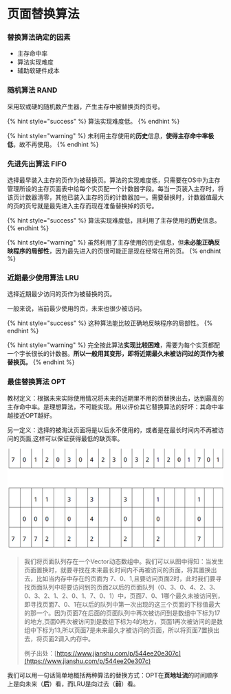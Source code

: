 # 页面替换算法

### 替换算法确定的因素

* 主存命中率
* 算法实现难度
* 辅助软硬件成本

### 随机算法 RAND

采用软或硬的随机数产生器，产生主存中被替换页的页号。

{% hint style="success" %}
算法实现难度低。
{% endhint %}

{% hint style="warning" %}
未利用主存使用的**历史**信息，**使得主存命中率极低**，故不再使用。
{% endhint %}

### 先进先出算法 FIFO

选择最早装入主存的页作为被替换页。算法的实现难度低，只需要在OS中为主存管理所设的主存页面表中给每个实页配一个计数器字段。每当一页装入主存时，将该页计数器清零，其他已装入主存的页的计数器加一。需要替换时，计数器值最大的页的页号就是最先进入主存而现在准备替换掉的页号。

{% hint style="success" %}
算法实现难度低，且利用了主存使用的**历史**信息。
{% endhint %}

{% hint style="warning" %}
虽然利用了主存使用的历史信息，但**未必能正确反映程序的局部性**，因为最先进入的页很可能正是现在经常在用的页。
{% endhint %}

### 近期最少使用算法 LRU

选择近期最少访问的页作为被替换的页。

一般来说，当前最少使用的页，未来也很少被访问。

{% hint style="success" %}
这种算法能比较正确地反映程序的局部性。
{% endhint %}

{% hint style="warning" %}
完全按此算法**实现比较困难**，需要为每个实页都配一个字长很长的计数器。**所以一般用其变形，即将近期最久未被访问过的页作为被替换页。**
{% endhint %}

### 最佳替换算法 OPT

教材定义：根据未来实际使用情况将未来的近期里不用的页替换出去，达到最高的主存命中率。是理想算法，不可能实现。用以评价其它替换算法的好坏：其命中率越接近OPT越好。

另一定义：选择的被淘汰页面将是以后永不使用的，或者是在最长时间内不再被访问的页面,这样可以保证获得最低的缺页率。

![an example for OPT](.gitbook/assets/3045727-dda52b99aeb002a8.webp)

> 我们将页面队列存在一个Vector动态数组中。我们可以从图中得知：当发生页面置换时，就要寻找在未来最长时间内不再被访问的页面，将其置换出去，比如当内存中存在的页面为 7、0、1,且要访问页面2时，此时我们要寻找页面队列中将要访问到的页面2以后的页面队列（0、3、0、4、2、3、0、3、2、1、2、0、1、7、0、1）中，页面7、0、1哪个最久未被访问到，即寻找页面7、0、1在以后的队列中第一次出现的这三个页面的下标值最大的那一个。因为页面7在后面的页面队列中再次被访问到是数组中下标为17的地方,页面0再次被访问到是数组下标为4的地方，页面1再次被访问的是数组中下标为13,所以页面7是未来最久才被访问的页面，所以将页面7置换出去，将页面2调入内存中。
>
> 例子出处：[https://www.jianshu.com/p/544ee20e307c](https://www.jianshu.com/p/544ee20e307c)

我们可以用一句话简单地概括两种算法的替换方式：OPT在**页地址流**的时间顺序上是向未来（**后**）看，而LRU是向过去（**前**）看。



